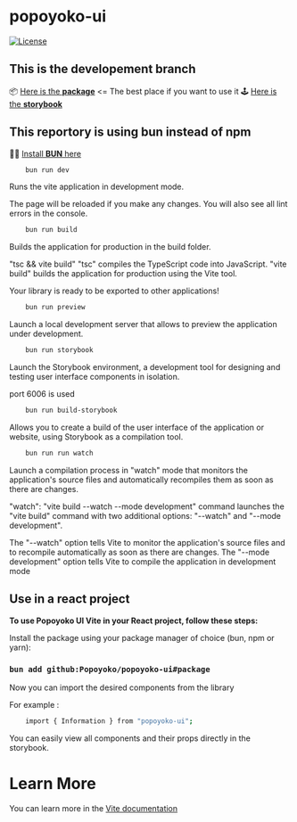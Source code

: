 # popoyoko-ui

[![License](https://img.shields.io/badge/License-MIT-blue.svg)](https://opensource.org/licenses/MIT)

## This is the developement branch

📦 [Here is the **package**](https://github.com/Popoyoko/popoyoko-ui/tree/package) <= The best place if you want to use it
🕹️ [Here is the **storybook**](popoyoko.github.io/popoyoko-ui/)

## This reportory is using bun instead of npm

🏴‍☠️ [Install **BUN** here](https://bun.sh/)

```bash
    bun run dev
```

Runs the vite application in development mode.

The page will be reloaded if you make any changes.
You will also see all lint errors in the console.

```bash
    bun run build
```

Builds the application for production in the build folder.

"tsc && vite build"
"tsc" compiles the TypeScript code into JavaScript.
"vite build" builds the application for production using the Vite tool.

Your library is ready to be exported to other applications!

```bash
    bun run preview
```

Launch a local development server that allows to preview the application under development.

```bash
    bun run storybook
```

Launch the Storybook environment, a development tool for designing and testing user interface components in isolation.

port 6006 is used

```bash
    bun run build-storybook
```

Allows you to create a build of the user interface of the application or website, using Storybook as a compilation tool.

```bash
    bun run run watch
```

Launch a compilation process in "watch" mode that monitors the application's source files and automatically recompiles them as soon as there are changes.

"watch": "vite build --watch --mode development"
command launches the "vite build" command with two additional options: "--watch" and "--mode development".

The "--watch" option tells Vite to monitor the application's source files and to recompile automatically as soon as there are changes. The "--mode development" option tells Vite to compile the application in development mode

## Use in a react project

**To use Popoyoko UI Vite in your React project, follow these steps:**

 Install the package using your package manager of choice (bun, npm or yarn):

### `bun add github:Popoyoko/popoyoko-ui#package`

Now you can import the desired components from the library

For example :

```bash
    import { Information } from "popoyoko-ui";
```

 You can easily view all components and their props directly in the storybook.

# Learn More

You can learn more in the [Vite documentation](https://vitejs.dev/guide/ )
